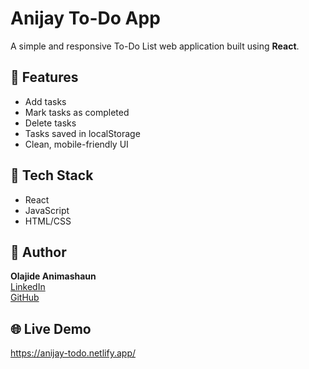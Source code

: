 # Anijay To-Do App

A simple and responsive To-Do List web application built using **React**.

## 🔧 Features

- Add tasks
- Mark tasks as completed
- Delete tasks
- Tasks saved in localStorage
- Clean, mobile-friendly UI

## 🚀 Tech Stack

- React
- JavaScript
- HTML/CSS

## 👤 Author

**Olajide Animashaun**  
[LinkedIn](https://www.linkedin.com/in/olajide-animashaun/)  
[GitHub](https://github.com/AnchorConcept)

## 🌐 Live Demo
https://anijay-todo.netlify.app/

